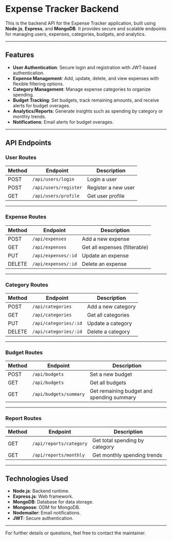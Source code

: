 # Expense Tracker Backend

This is the backend API for the Expense Tracker application, built using **Node.js**, **Express**, and **MongoDB**. It provides secure and scalable endpoints for managing users, expenses, categories, budgets, and analytics.

---

## Features
- **User Authentication**: Secure login and registration with JWT-based authentication.
- **Expense Management**: Add, update, delete, and view expenses with flexible filtering options.
- **Category Management**: Manage expense categories to organize spending.
- **Budget Tracking**: Set budgets, track remaining amounts, and receive alerts for budget overages.
- **Analytics/Reports**: Generate insights such as spending by category or monthly trends.
- **Notifications**: Email alerts for budget overages.

---

## API Endpoints

### **User Routes**
| Method | Endpoint          | Description                     |
|--------|-------------------|---------------------------------|
| POST   | `/api/users/login` | Login a user                   |
| POST   | `/api/users/register` | Register a new user           |
| GET    | `/api/users/profile` | Get user profile              |

---

### **Expense Routes**
| Method | Endpoint            | Description                     |
|--------|---------------------|---------------------------------|
| POST   | `/api/expenses`       | Add a new expense               |
| GET    | `/api/expenses`       | Get all expenses (filterable)   |
| PUT    | `/api/expenses/:id`   | Update an expense               |
| DELETE | `/api/expenses/:id`   | Delete an expense               |

---

### **Category Routes**
| Method | Endpoint             | Description                    |
|--------|----------------------|--------------------------------|
| POST   | `/api/categories`    | Add a new category             |
| GET    | `/api/categories`    | Get all categories             |
| PUT    | `/api/categories/:id`| Update a category              |
| DELETE | `/api/categories/:id`| Delete a category              |

---

### **Budget Routes**
| Method | Endpoint             | Description                    |
|--------|----------------------|--------------------------------|
| POST   | `/api/budgets`       | Set a new budget               |
| GET    | `/api/budgets`       | Get all budgets                |
| GET    | `/api/budgets/summary` | Get remaining budget and spending summary |

---

### **Report Routes**
| Method | Endpoint             | Description                    |
|--------|----------------------|--------------------------------|
| GET    | `/api/reports/category` | Get total spending by category |
| GET    | `/api/reports/monthly`  | Get monthly spending trends    |

---

## Technologies Used
- **Node.js**: Backend runtime.
- **Express.js**: Web framework.
- **MongoDB**: Database for data storage.
- **Mongoose**: ODM for MongoDB.
- **Nodemailer**: Email notifications.
- **JWT**: Secure authentication.

---

For further details or questions, feel free to contact the maintainer. 

